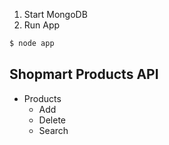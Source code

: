 1.  Start MongoDB
2. Run App
```js
$ node app
```

## Shopmart Products API

- Products
	- Add
	- Delete
	- Search

